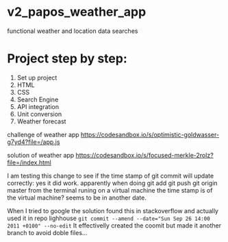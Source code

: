 # v2_papos_weather_app
 functional weather and location data searches

 # Project step by step:
1. Set up project
2. HTML
3. CSS
4. Search Engine
5. API integration
6. Unit conversion
7. Weather forecast
 
 challenge of weather app
 https://codesandbox.io/s/optimistic-goldwasser-g7yd4?file=/app.js
 
solution of weather app
https://codesandbox.io/s/focused-merkle-2rolz?file=/index.html

I am testing this change to see if the time stamp of git commit will update correctly:
yes it did work. apparently when doing git add git push git origin master from the terminal runing on a virtual machine the time stamp is of the virtual machine? seems to be in another date.

When I tried to google the solution found this in stackoverflow and actually used it in repo lighhouse
```git commit --amend --date="Sun Sep 26 14:00 2011 +0100" --no-edit```
It effectivelly created the coomit but made it another branch to avoid doble files...

